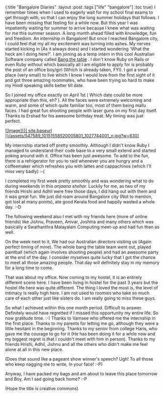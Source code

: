 {:title "Bangalore Diaries"
:layout :post
:tags  ["life" "bangalore"]
:toc true}
I remember times when I used to eagerly wait for my school final exams to get through with, so that I can enjoy the long summer holidays that follows. I have been missing that feeling for a while now. But this year I was impatiently waiting for summer to arrive because I knew what was waiting for me this summer season. A long month ahead filled with knowledge, fun and freedom. An internship in Bangalore! But once  I reached Bangalore city, I could feel that my all my excitement was turning into ashes. My nerves started kicking in (As it always does) and I started wondering 'What the heck am I doing here?'. I am joining as a temp intern in this cool Australian Software company called [Bang the table](http://bangthetable.com) . I don't know Ruby on Rails or even Ruby without which basically all I am eligible to apply for is probably the post of an office boy/girl (Which is already taken, FYI). I got a small place (very small) to live which I knew I would love from the first sight of it and got three amazing roommates, who have been trying so hard to make my Hindi speaking skills better till date.

So I joined my office exactly on April 1st ( Which date could be more appropriate than this, eh? ). All the faces were extremely welcoming and warm, and some of which quite familiar too, most of them being mallu faces. I had great fun shooting people with laser guns on my first day itself. Thanks to Ershad for his awesome birthday treat. My timing was just perfect.

[![Image]({{ site.baseurl }}/assets/547589_10151558520005801_1027744001_n.jpg?w=630)](http://nandajavarma.files.wordpress.com/2013/04/547589_10151558520005801_1027744001_n.jpg)

My internship started off pretty smoothly. Although I didn't know Ruby I managed to understand their code base to a very small extend and started poking around with it. Office has been just awesome. To add to the fun, there is a refrigerator for you to raid whenever you are hungry and a coffeemaker which refreshes you with lattes and cappachinos (which I'll miss very badly) :-(

I completed my first week pretty smoothly and was wondering what to do during weekends in this _anjaana shehar._ Luckily for me, as two of my friends Hrishi and Adhil were free those days, I did hang out with them and it was great fun. We just did roam around  Bangalore city (Not to mention, got lost at many points), ate good Kerala  food and happily wasted a whole day. :-D

The following weekend also I met with my friends here (more of online friends) like Jishnu, Praveen, Anivar, Joshina and many others which was basically a Swathanthra Malayalam Computing meet-up and had fun then as well.

On the week next to it, We had our Australian directors visiting us (Again perfect timing of mine). The whole bang the table team went out, played paintball (which again involves shooting people) and had an awesome party at the end of the day. I consider myselves quite lucky that I got the chance to meet all those amazing people. That day will definitely stay in my memory for a long time to come.

That was about my office. Now coming to my hostel, it is an entirely different scene here. I have been living in hostel for the past 3 years but the hostel life here was quite different. The thing I loved the most is, the level of intimacy is really high here. I am not used to roomies who take so much care of each other just like sisters do. I am really going to miss these guys.

So what I achieved within this one month period. Difficult to answer. Definitely would have regretted if I missed this opportunity my entire life. So now gratitude time. :-) Thanks to Vamsee who offered me the internship in the first place. Thanks to my parents for letting me go, although they were a little hesitant in the beginning. Thanks to my senior from college Haris, who gave me the courage to go for it (He has been doing it for a while now and my biggest regret is that I couldn't meet with him in person). Thanks to my friends Hrishi, Adhil, Jishnu and all the others who didn't make me feel alone at all in this new place.

(Does that sound like a pageant show winner's speech? Ugh! To all those who keep nagging me to write, In your face! :-P)

Anyway, I have packed my bags and am about to leave this place tomorrow and Boy, Am I sad going back home? :-P

(Hope the title is creative commons)
